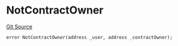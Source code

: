 # NotContractOwner
[Git Source](https://github.com/thrackle-io/forte-rules-engine/blob/93dbcb0957f5052559ba2373cb0af1eb95185e37/src/protocol/economic/ruleProcessor/RuleProcessorDiamondLib.sol)


```solidity
error NotContractOwner(address _user, address _contractOwner);
```

